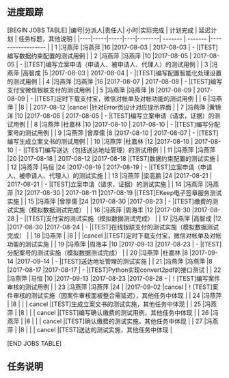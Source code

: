 ﻿进度跟踪
-------

[BEGIN JOBS TABLE]
|编号|分派人|责任人| 小时|实际完成 | 计划完成 | 延迟计划 | 任务标题，其他说明 | 
|----|-----|-----|----|--------| ------- | ------- |------------------ | 
| 1  |冯燕萍 |冯燕萍 |16 |2017-08-03 | 2017-08-03 | - |[TEST]编写数据约束配置的测试用例 |
| 2  |冯燕萍 |冯燕萍 |10 |2017-08-05 | 2017-08-05 | - |[TEST]编写立案申请（申请人、被申请人、代理人）的测试用例 |
| 3  |冯燕萍 |高智成 |5 |2017-08-03 | 2017-08-04 | - |[TEST]编写配置智能化处理设置的测试用例 |
| 4  |冯燕萍 |冯燕萍 |16 |2017-08-07 | 2017-08-08 | - |[TEST]编写支付宝微信银联支付的测试用例 | 
| 5  |冯燕萍 |冯燕萍 |8  |2017-08-09 | 2017-08-09 | - |[TEST]定时下载支付宝，微信对帐单及对帐功能的测试用例 |
| 6  |冯燕萍 | |8  | | 2017-08-12 |cancel |针对Error页设计对应提示界面 |
| 7  |冯燕萍 |黄锦洋 |10 |2017-08-05 | 2017-08-05 | - |[TEST]编写立案申请（请求，证据）的测试用例 |
| 8  |冯燕萍 |杜嘉林 |10 |2017-08-10 | 2017-08-10 | - |[TEST]编写分配案号的测试用例 |
| 9  |冯燕萍 |曾厚儒 |8  |2017-08-10 | 2017-08-07 | - |[TEST]编写生成立案文书的测试用例 |
| 10 |冯燕萍 |杜嘉林 |12 |2017-08-10 | 2017-08-10 | - |[TEST]编写送达（包括送达地址管理）的测试用例 |
| 11 |冯燕萍 |冯燕萍 |20 |2017-08-18 | 2017-08-12 |2017-08-18 |[TEST]数据约束配置的测试实施 |
| 12 |冯燕萍 |马恒 |24 |2017-08-19 | 2017-08-19 | - |[TEST]立案申请（申请人、被申请人、代理人）的测试实施 | 
| 13 |冯燕萍 |梁高鹏 |24 |2017-08-21 | 2017-08-21 | - |[TEST]立案申请（请求，证据）的测试实施 | 
| 14 |冯燕萍 |冯燕萍 |12 |2017-08-30 | 2017-08-11 |2017-08-19  |[TEST]EKeep电子签章服务测试实施 |
| 15 |冯燕萍 |曾厚儒 |24 |2017-08-30 |2017-08-23 | - |[TEST]缴费的测试实施（模拟数据测试完成） |
| 16 |冯燕萍 |周海丰 |12 |2017-08-30 |2017-08-28 | - |[TEST]支付宝的测试实施（模拟数据测试完成） |
| 17 |冯燕萍 |高智成 |12 |2017-08-30 |2017-08-24 | - |[TEST]在线银联支付的测试实施（模拟数据测试完成） |
| 18 |冯燕萍 | |8  | |  |cancel |[TEST]定时下载支付宝，微信对帐单及对帐功能的测试实施 |
| 19 |冯燕萍 |周海丰 |10 |2017-09-13 |2017-08-23 | - |[TEST]分配案号的测试实施（模拟数据测试完成） |
| 20 |冯燕萍 |杜嘉林 |8  |2017-09-14  |2017-09-14  | - |[TEST]送达地址管理的测试实施 |
| 21 |冯燕萍 |冯燕萍 |8  |2017-08-17 |2017-08-17 | - |[TEST]Python实现convert2pdf的接口测试 |
| 22 |冯燕萍 |马恒 |10 |2017-09-13 |2017-08-23  |2017-08-28 - |！[TEST]编写案件审核的测试用例 |
| 23 |冯燕萍 |冯燕萍 |24 | |2017-09-02 |cancel |！[TEST]案件审核的测试实施（因案件审核面板整合需延迟），其他任务中体现 |
| 24 |冯燕萍 | |8 | | | cancel |[TEST]生成立案文书的测试实施，其他任务中体现 |
| 25 |冯燕萍 | |8 | | | cancel |[TEST]编写确认缴费的测试用例，其他任务中体现 |
| 26 |冯燕萍 | |8 | | | cancel |[TEST]确认缴费的测试实施，其他任务中体现 |
| 27 |冯燕萍 | |8 | | | cancel |[TEST]送达的测试实施，其他任务中体现 |

[END JOBS TABLE]


任务说明
-------

